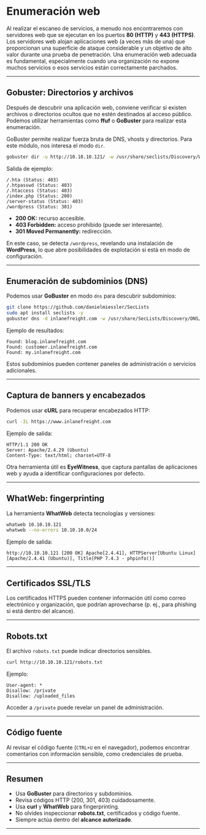 # Enumeración web

Al realizar el escaneo de servicios, a menudo nos encontraremos con servidores web que se ejecutan en los puertos **80 (HTTP)** y **443 (HTTPS)**. Los servidores web alojan aplicaciones web (a veces más de una) que proporcionan una superficie de ataque considerable y un objetivo de alto valor durante una prueba de penetración. Una enumeración web adecuada es fundamental, especialmente cuando una organización no expone muchos servicios o esos servicios están correctamente parchados.

---

## Gobuster: Directorios y archivos

Después de descubrir una aplicación web, conviene verificar si existen archivos o directorios ocultos que no estén destinados al acceso público. Podemos utilizar herramientas como **ffuf** o **GoBuster** para realizar esta enumeración.

GoBuster permite realizar fuerza bruta de DNS, vhosts y directorios. Para este módulo, nos interesa el modo `dir`.

```bash
gobuster dir -u http://10.10.10.121/ -w /usr/share/seclists/Discovery/Web-Content/common.txt
```

Salida de ejemplo:

```
/.hta (Status: 403)
/.htpasswd (Status: 403)
/.htaccess (Status: 403)
/index.php (Status: 200)
/server-status (Status: 403)
/wordpress (Status: 301)
```

* **200 OK:** recurso accesible.
* **403 Forbidden:** acceso prohibido (puede ser interesante).
* **301 Moved Permanently:** redirección.

En este caso, se detecta `/wordpress`, revelando una instalación de **WordPress**, lo que abre posibilidades de explotación si está en modo de configuración.

---

## Enumeración de subdominios (DNS)

Podemos usar **GoBuster** en modo `dns` para descubrir subdominios:

```bash
git clone https://github.com/danielmiessler/SecLists
sudo apt install seclists -y
gobuster dns -d inlanefreight.com -w /usr/share/SecLists/Discovery/DNS/namelist.txt
```

Ejemplo de resultados:

```
Found: blog.inlanefreight.com
Found: customer.inlanefreight.com
Found: my.inlanefreight.com
```

Estos subdominios pueden contener paneles de administración o servicios adicionales.

---

## Captura de banners y encabezados

Podemos usar **cURL** para recuperar encabezados HTTP:

```bash
curl -IL https://www.inlanefreight.com
```

Ejemplo de salida:

```
HTTP/1.1 200 OK
Server: Apache/2.4.29 (Ubuntu)
Content-Type: text/html; charset=UTF-8
```

Otra herramienta útil es **EyeWitness**, que captura pantallas de aplicaciones web y ayuda a identificar configuraciones por defecto.

---

## WhatWeb: fingerprinting

La herramienta **WhatWeb** detecta tecnologías y versiones:

```bash
whatweb 10.10.10.121
whatweb --no-errors 10.10.10.0/24
```

Ejemplo de salida:

```
http://10.10.10.121 [200 OK] Apache[2.4.41], HTTPServer[Ubuntu Linux][Apache/2.4.41 (Ubuntu)], Title[PHP 7.4.3 - phpinfo()]
```

---

## Certificados SSL/TLS

Los certificados HTTPS pueden contener información útil como correo electrónico y organización, que podrían aprovecharse (p. ej., para phishing si está dentro del alcance).

---

## Robots.txt

El archivo `robots.txt` puede indicar directorios sensibles.

```bash
curl http://10.10.10.121/robots.txt
```

Ejemplo:

```
User-agent: *
Disallow: /private
Disallow: /uploaded_files
```

Acceder a `/private` puede revelar un panel de administración.

---

## Código fuente

Al revisar el código fuente (`CTRL+U` en el navegador), podemos encontrar comentarios con información sensible, como credenciales de prueba.

---

## Resumen

* Usa **GoBuster** para directorios y subdominios.
* Revisa códigos HTTP (200, 301, 403) cuidadosamente.
* Usa **curl** y **WhatWeb** para fingerprinting.
* No olvides inspeccionar **robots.txt**, certificados y código fuente.
* Siempre actúa dentro del **alcance autorizado**.

---
